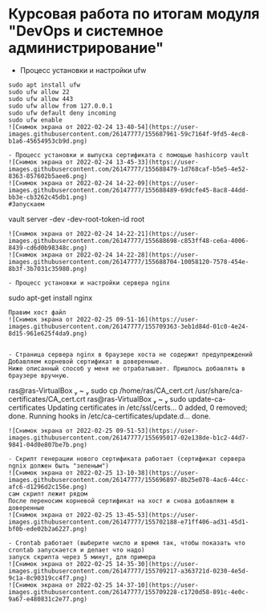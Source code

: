 # Курсовая работа по итогам модуля "DevOps и системное администрирование"


- Процесс установки и настройки ufw  
```
sudo apt install ufw
sudo ufw allow 22
sudo ufw allow 443
sudo ufw allow from 127.0.0.1
sudo ufw default deny incoming
sudo ufw enable
![Снимок экрана от 2022-02-24 13-40-54](https://user-images.githubusercontent.com/26147777/155687961-59c7164f-9fd5-4ec8-b1a6-45654953cb9d.png)  

- Процесс установки и выпуска сертификата с помощью hashicorp vault  
![Снимок экрана от 2022-02-24 13-45-33](https://user-images.githubusercontent.com/26147777/155688479-1d768caf-b5e5-4e52-8363-857602b5aee6.png)  
![Снимок экрана от 2022-02-24 14-22-09](https://user-images.githubusercontent.com/26147777/155688489-69dcfe45-8ac8-44dd-bb3e-cb3262c45db1.png)  
#Запускаем 
```
vault server -dev -dev-root-token-id root  
```
![Снимок экрана от 2022-02-24 14-22-21](https://user-images.githubusercontent.com/26147777/155688698-c853ff48-ce6a-4006-8439-cd6d0b98348c.png)  
![Снимок экрана от 2022-02-24 14-22-28](https://user-images.githubusercontent.com/26147777/155688704-10058120-7578-454e-8b3f-3b7031c35980.png)  

- Процесс установки и настройки сервера nginx  
```
sudo apt-get install nginx 

```
Правим хост файл
![Снимок экрана от 2022-02-25 09-51-16](https://user-images.githubusercontent.com/26147777/155709363-3eb1d84d-01c0-4e24-8d15-961e625f4da9.png)


- Страница сервера nginx в браузере хоста не содержит предупреждений  
Добавляем корневой сертификат в доверенные.
Ниже описанный способ у меня не отрабатывает. Пришлось добавлять в браузере вручную.
```
 ras@ras-VirtualBox  ~  sudo cp /home/ras/CA_cert.crt /usr/share/ca-certificates/CA_cert.crt
 ras@ras-VirtualBox  ~  sudo update-ca-certificates
Updating certificates in /etc/ssl/certs...
0 added, 0 removed; done.
Running hooks in /etc/ca-certificates/update.d...
done.
```
![Снимок экрана от 2022-02-25 09-51-53](https://user-images.githubusercontent.com/26147777/155695017-02e138de-b1c2-44d7-9841-04d0e807be7b.png)

- Скрипт генерации нового сертификата работает (сертификат сервера ngnix должен быть "зеленым")  
![Снимок экрана от 2022-02-25 13-10-38](https://user-images.githubusercontent.com/26147777/155696897-8b25e078-4ac6-44cc-afc6-d1296d2c156e.png)
сам скрипт лежит рядом  
После переносим корневой сертификат на хост и снова добавляем в доверенные  
![Снимок экрана от 2022-02-25 13-45-53](https://user-images.githubusercontent.com/26147777/155702188-e71ff406-ad31-45d1-bf0b-ede02b2a6227.png)  

- Crontab работает (выберите число и время так, чтобы показать что crontab запускается и делает что надо)
запуск скрипта через 5 минут, для примера
![Снимок экрана от 2022-02-25 14-35-30](https://user-images.githubusercontent.com/26147777/155709217-a363721d-0230-4e5d-9c1a-8c90319cc4f7.png)
![Снимок экрана от 2022-02-25 14-37-10](https://user-images.githubusercontent.com/26147777/155709228-c1720d58-891c-4e0c-9a67-e480831c2e77.png)
